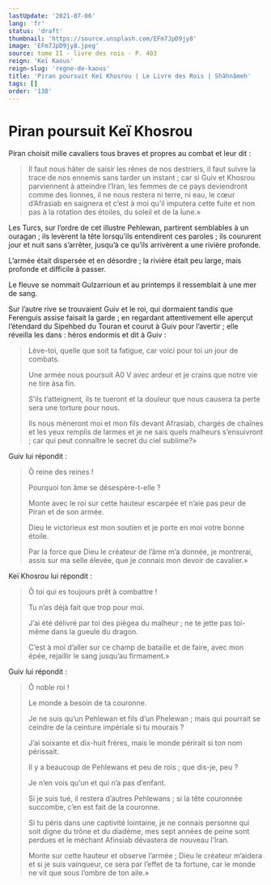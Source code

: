 ```yaml
---
lastUpdate: '2021-07-06'
lang: 'fr'
status: 'draft'
thumbnail: 'https://source.unsplash.com/EFm7JpD9jy8'
image: 'EFm7JpD9jy8.jpeg'
source: tome II - livre des rois - P. 403
reign: 'Keï Kaous'
reign-slug: 'regne-de-kaous'
title: 'Piran poursuit Keï Khosrou | Le Livre des Rois | Shâhnâmeh'
tags: []
order: '138'
---
```


# Piran poursuit Keï Khosrou

Piran choisit mille cavaliers tous braves et propres au combat et leur dit :

> Il faut nous hâter de saisir les rênes de nos destriers, il faut suivre la trace de nos ennemis sans tarder un instant ; car si Guiv et Khosrou parviennent à atteindre l’Iran, les femmes de ce pays deviendront comme des lionnes, il ne nous restera ni terre, ni eau, le cœur d’Afrasiab en saignera et c’est à moi qu’il imputera cette fuite et non pas à la rotation des étoiles, du soleil et de la lune.»

Les Turcs, sur l’ordre de cet illustre Pehlewan, partirent semblables à un ouragan ; ils levèrent la tête lorsqu’ils entendirent ces paroles ; ils coururent jour et nuit sans s’arrêter, jusqu’à ce qu’ils arrivèrent a une rivière profonde.

L’armée était dispersée et en désordre ; la rivière était peu large, mais profonde et difficile à passer.

Le fleuve se nommait Gulzarrioun et au printemps il ressemblait à une mer de sang.

Sur l’autre rive se trouvaient Guiv et le roi, qui dormaient tandis que Ferenguis assise faisait la garde ; en regardant attentivement elle aperçut l’étendard du Sipehbed du Touran et courut à Guiv pour l’avertir ; elle réveilla les dans : héros endormis et dit à Guiv :

> Lève-toi, quelle que soit ta fatigue, car voici pour toi un jour de combats.
>
> Une armée nous poursuit A0
V avec ardeur et je crains que notre vie ne tire àsa fin.
>
> S’ils t’atteignent, ils te tueront et la douleur que nous causera ta perte sera une torture pour nous.
>
> Ils nous mèneront moi et mon fils devant Afrasiab, chargés de chaînes et les yeux remplis de larmes et je ne sais quels malheurs s’ensuivront ; car qui peut connaître le secret du ciel sublime?»

Guiv lui répondit :

> Ô reine des reines !
>
> Pourquoi ton âme se désespère-t-elle ?
>
> Monte avec le roi sur cette hauteur escarpée et n’aie pas peur de Piran et de son armée.
>
> Dieu le victorieux est mon soutien et je porte en moi votre bonne étoile.
>
> Par la force que Dieu le créateur de l’âme m’a donnée, je montrerai, assis sur ma selle élevée, que je connais mon devoir de cavalier.»

Keï Khosrou lui répondit :

> Ô toi qui es toujours prêt à combattre !
>
> Tu n’as déjà fait que trop pour moi.
>
> J’ai été délivré par toi des piègea du malheur ; ne te jette pas toi-même dans la gueule du dragon.
>
> C’est à moi d’aller sur ce champ de bataille et de faire, avec mon épée, rejaillir le sang jusqu’au firmament.»

Guiv lui répondit :

> Ô noble roi !
>
> Le monde a besoin de ta couronne.
>
> Je ne suis qu’un Pehlewan et fils d’un Phelewan ; mais qui pourrait se ceindre de la ceinture impériale si tu mourais ?
>
> J’ai soixante et dix-huit frères, mais le monde périrait si ton nom périssait.
>
> Il y a beaucoup de Pehlewans et peu de rois ; que dis-je, peu ?
>
> Je n’en vois qu’un et qui n’a pas d’enfant.
>
> Si je suis tué, il restera d’autres Pehlewans ; si la tête couronnée succombe, c’en est fait de la couronne.
>
> Si tu péris dans une captivité lointaine, je ne connais personne qui soit digne du trône et du diadème, mes sept années de peine sont perdues et le méchant Afinsiab dévastera de nouveau l’Iran.
>
> Monte sur cette hauteur et observe l’armée ; Dieu le créateur m’aidera et si je suis vainqueur, ce sera par l’effet de ta fortune, car le monde ne vit que sous l’ombre de ton aile.»
